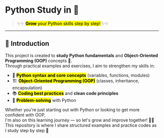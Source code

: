 # Python Study in 🌱

> ✨✨ <mark><b>Grow</b> your Python skills step by step!</mark> ✨✨

---

## 🎯 **Introduction**

This project is created to **study Python fundamentals** and **Object-Oriented Programming (OOP)** concepts 🌱.  
Through practical examples and exercises, I aim to strengthen my skills in:

- 🐍 <mark>**Python syntax and core concepts**</mark> (variables, functions, modules)
- 🏗️ <mark>**Object-Oriented Programming (OOP)**</mark> (classes, inheritance, encapsulation)
- 📚 <mark>**Coding best practices**</mark> and **clean code principles**
- 🚀 <mark>**Problem-solving**</mark> with Python

Whether you're just starting out with Python or looking to get more confident with OOP,  
I'm also on this learning journey — so let's grow and improve together! 💪✨  
This repository is where I share structured examples and practice codes as I study step by step 🌱
